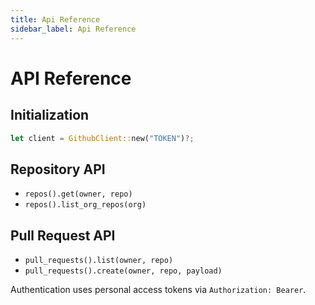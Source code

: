```yaml
---
title: Api Reference
sidebar_label: Api Reference
---
```


# API Reference

## Initialization
```rust
let client = GithubClient::new("TOKEN")?;
```

## Repository API
- `repos().get(owner, repo)`
- `repos().list_org_repos(org)`

## Pull Request API
- `pull_requests().list(owner, repo)`
- `pull_requests().create(owner, repo, payload)`

Authentication uses personal access tokens via `Authorization: Bearer`.

```